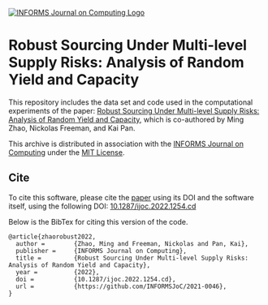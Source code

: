 [![INFORMS Journal on Computing Logo](https://INFORMSJoC.github.io/logos/INFORMS_Journal_on_Computing_Header.jpg)](https://pubsonline.informs.org/journal/ijoc)

# Robust Sourcing Under Multi-level Supply Risks: Analysis of Random Yield and Capacity

This repository includes the data set and code used in the computational experiments of the paper: [Robust Sourcing Under Multi-level Supply Risks: Analysis of Random Yield and Capacity](https://doi.org/10.1287/ijoc.2022.1254), which is co-authored by Ming Zhao, Nickolas Freeman, and Kai Pan.

This archive is distributed in association with the [INFORMS Journal on
Computing](https://pubsonline.informs.org/journal/ijoc) under the [MIT License](LICENSE).

## Cite

To cite this software, please cite the [paper](https://doi.org/10.1287/ijoc.2022.1254) using its DOI and the software itself, using the following DOI: [10.1287/ijoc.2022.1254.cd](https://doi.org/10.1287/ijoc.2022.1254.cd)

Below is the BibTex for citing this version of the code.

```
@article{zhaorobust2022,
  author =        {Zhao, Ming and Freeman, Nickolas and Pan, Kai},
  publisher =     {INFORMS Journal on Computing},
  title =         {Robust Sourcing Under Multi-level Supply Risks: Analysis of Random Yield and Capacity},
  year =          {2022},
  doi =           {10.1287/ijoc.2022.1254.cd},
  url =           {https://github.com/INFORMSJoC/2021-0046},
}  
```

